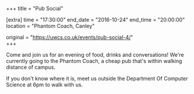 +++
title = "Pub Social"

[extra]
time = "17:30:00"
end_date = "2016-10-24"
end_time = "20:00:00"
location = "Phantom Coach, Canley"

original = "https://uwcs.co.uk/events/pub-social-4/"    
+++

Come and join us for an evening of food, drinks and conversations\! We're currently going to the Phantom Coach, a cheap pub that's within walking distance of campus.

If you don't know where it is, meet us outside the Department Of Computer Science at 6pm to walk with us.

